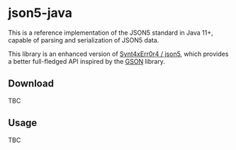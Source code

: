 # json5-java
This is a reference implementation of the JSON5 standard in Java 11+, capable of parsing and serialization of JSON5 data.

This library is an enhanced version of [Synt4xErr0r4 / json5](https://github.com/Synt4xErr0r4/json5), which provides a better full-fledged API inspired by the [GSON](https://github.com/google/gson) library.

## Download
TBC

## Usage
TBC